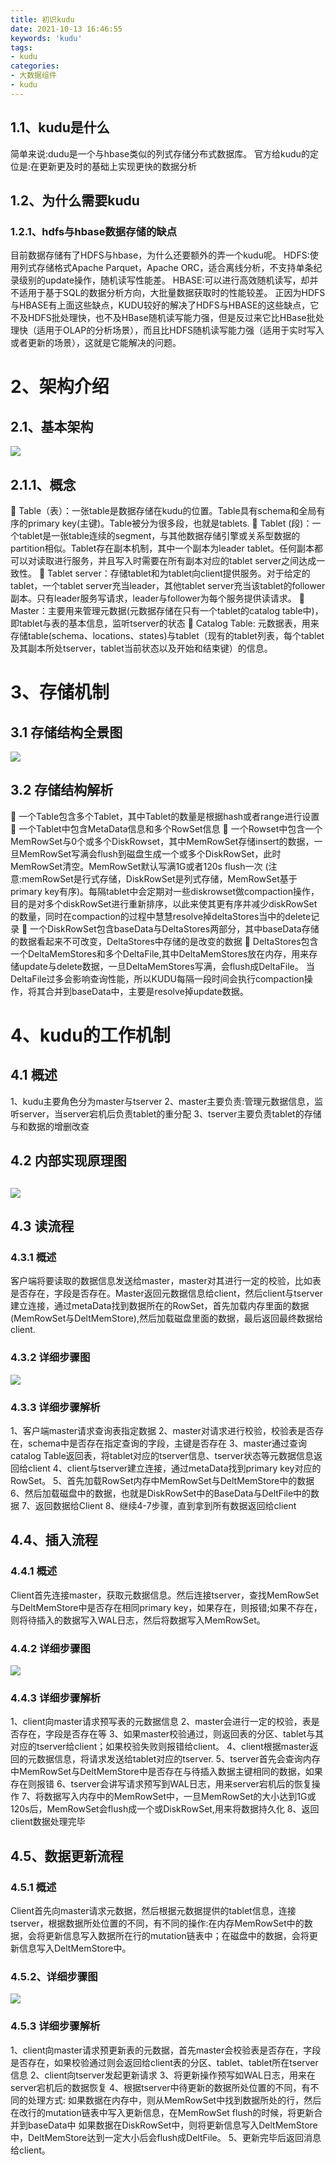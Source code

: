 ```yaml
---
title: 初识kudu
date: 2021-10-13 16:46:55
keywords: 'kudu'
tags:
- kudu
categories:
- 大数据组件
- kudu
---
```

##  1.1、kudu是什么
简单来说:dudu是一个与hbase类似的列式存储分布式数据库。
官方给kudu的定位是:在更新更及时的基础上实现更快的数据分析

##  1.2、为什么需要kudu
###  1.2.1、hdfs与hbase数据存储的缺点

目前数据存储有了HDFS与hbase，为什么还要额外的弄一个kudu呢。
HDFS:使用列式存储格式Apache Parquet，Apache ORC，适合离线分析，不支持单条纪录级别的update操作，随机读写性能差。
HBASE:可以进行高效随机读写，却并不适用于基于SQL的数据分析方向，大批量数据获取时的性能较差。
正因为HDFS与HBASE有上面这些缺点，KUDU较好的解决了HDFS与HBASE的这些缺点，它不及HDFS批处理快，也不及HBase随机读写能力强，但是反过来它比HBase批处理快（适用于OLAP的分析场景），而且比HDFS随机读写能力强（适用于实时写入或者更新的场景），这就是它能解决的问题。

#  2、架构介绍
##  2.1、基本架构

<img src="https://img-blog.csdnimg.cn/20190422091319780.png" referrerpolicy="no-referrer">

##  2.1.1、概念

 Table（表）：一张table是数据存储在kudu的位置。Table具有schema和全局有序的primary key(主键)。Table被分为很多段，也就是tablets.
 Tablet (段)：一个tablet是一张table连续的segment，与其他数据存储引擎或关系型数据的partition相似。Tablet存在副本机制，其中一个副本为leader tablet。任何副本都可以对读取进行服务，并且写入时需要在所有副本对应的tablet server之间达成一致性。
 Tablet server：存储tablet和为tablet向client提供服务。对于给定的tablet，一个tablet server充当leader，其他tablet server充当该tablet的follower副本。只有leader服务写请求，leader与follower为每个服务提供读请求。
 Master：主要用来管理元数据(元数据存储在只有一个tablet的catalog table中)，即tablet与表的基本信息，监听tserver的状态
 Catalog Table: 元数据表，用来存储table(schema、locations、states)与tablet（现有的tablet列表，每个tablet及其副本所处tserver，tablet当前状态以及开始和结束键）的信息。

#  3、存储机制
##  3.1 存储结构全景图

<img src="https://img-blog.csdnimg.cn/20190422091359222.png" referrerpolicy="no-referrer">

##  3.2 存储结构解析

 一个Table包含多个Tablet，其中Tablet的数量是根据hash或者range进行设置
 一个Tablet中包含MetaData信息和多个RowSet信息
 一个Rowset中包含一个MemRowSet与0个或多个DiskRowset，其中MemRowSet存储insert的数据，一旦MemRowSet写满会flush到磁盘生成一个或多个DiskRowSet，此时MemRowSet清空。MemRowSet默认写满1G或者120s flush一次
(注意:memRowSet是行式存储，DiskRowSet是列式存储，MemRowSet基于primary key有序)。每隔tablet中会定期对一些diskrowset做compaction操作，目的是对多个diskRowSet进行重新排序，以此来使其更有序并减少diskRowSet的数量，同时在compaction的过程中慧慧resolve掉deltaStores当中的delete记录
 一个DiskRowSet包含baseData与DeltaStores两部分，其中baseData存储的数据看起来不可改变，DeltaStores中存储的是改变的数据
 DeltaStores包含一个DeltaMemStores和多个DeltaFile,其中DeltaMemStores放在内存，用来存储update与delete数据，一旦DeltaMemStores写满，会flush成DeltaFile。
当DeltaFile过多会影响查询性能，所以KUDU每隔一段时间会执行compaction操作，将其合并到baseData中，主要是resolve掉update数据。

#  4、kudu的工作机制
##  4.1 概述

1、kudu主要角色分为master与tserver
2、master主要负责:管理元数据信息，监听server，当server宕机后负责tablet的重分配
3、tserver主要负责tablet的存储与和数据的增删改查

##  4.2 内部实现原理图
## <img src="https://img-blog.csdnimg.cn/20190422091414844.png" referrerpolicy="no-referrer">

##  4.3 读流程
###  4.3.1 概述

客户端将要读取的数据信息发送给master，master对其进行一定的校验，比如表是否存在，字段是否存在。Master返回元数据信息给client，然后client与tserver建立连接，通过metaData找到数据所在的RowSet，首先加载内存里面的数据(MemRowSet与DeltMemStore),然后加载磁盘里面的数据，最后返回最终数据给client.

###  4.3.2 详细步骤图

 <img src="https://img-blog.csdnimg.cn/20190422091428943.png" referrerpolicy="no-referrer">

###  4.3.3 详细步骤解析

1、客户端master请求查询表指定数据
2、master对请求进行校验，校验表是否存在，schema中是否存在指定查询的字段，主键是否存在
3、master通过查询catalog Table返回表，将tablet对应的tserver信息、tserver状态等元数据信息返回给client
4、client与tserver建立连接，通过metaData找到primary key对应的RowSet。
5、首先加载RowSet内存中MemRowSet与DeltMemStore中的数据
6、然后加载磁盘中的数据，也就是DiskRowSet中的BaseData与DeltFile中的数据
7、返回数据给Client
8、继续4-7步骤，直到拿到所有数据返回给client



##  4.4、插入流程

###  4.4.1 概述

Client首先连接master，获取元数据信息。然后连接tserver，查找MemRowSet与DeltMemStore中是否存在相同primary key，如果存在，则报错;如果不存在，则将待插入的数据写入WAL日志，然后将数据写入MemRowSet。

###  4.4.2 详细步骤图

<img src="https://img-blog.csdnimg.cn/20190422091442719.png" referrerpolicy="no-referrer"> 

###  4.4.3 详细步骤解析

1、client向master请求预写表的元数据信息
2、master会进行一定的校验，表是否存在，字段是否存在等
3、如果master校验通过，则返回表的分区、tablet与其对应的tserver给client；如果校验失败则报错给client。
4、client根据master返回的元数据信息，将请求发送给tablet对应的tserver.
5、tserver首先会查询内存中MemRowSet与DeltMemStore中是否存在与待插入数据主键相同的数据，如果存在则报错
6、tserver会讲写请求预写到WAL日志，用来server宕机后的恢复操作
7、将数据写入内存中的MemRowSet中，一旦MemRowSet的大小达到1G或120s后，MemRowSet会flush成一个或DiskRowSet,用来将数据持久化
8、返回client数据处理完毕

##  4.5、数据更新流程

###  4.5.1 概述

Client首先向master请求元数据，然后根据元数据提供的tablet信息，连接tserver，根据数据所处位置的不同，有不同的操作:在内存MemRowSet中的数据，会将更新信息写入数据所在行的mutation链表中；在磁盘中的数据，会将更新信息写入DeltMemStore中。

###  4.5.2、详细步骤图

 <img src="https://img-blog.csdnimg.cn/20190422091450166.png" referrerpolicy="no-referrer">

###  4.5.3 详细步骤解析

1、client向master请求预更新表的元数据，首先master会校验表是否存在，字段是否存在，如果校验通过则会返回给client表的分区、tablet、tablet所在tserver信息
2、client向tserver发起更新请求
3、将更新操作预写如WAL日志，用来在server宕机后的数据恢复
4、根据tserver中待更新的数据所处位置的不同，有不同的处理方式:
如果数据在内存中，则从MemRowSet中找到数据所处的行，然后在改行的mutation链表中写入更新信息，在MemRowSet flush的时候，将更新合并到baseData中
如果数据在DiskRowSet中，则将更新信息写入DeltMemStore中，DeltMemStore达到一定大小后会flush成DeltFile。
5、更新完毕后返回消息给client。

